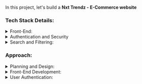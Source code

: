 In this project, let's build a **Nxt Trendz - E-Commerce website**

### Tech Stack Details:

<details>
<summary>Front-End:</summary>
<br/>

- HTML/CSS: For structuring and styling the website's layout.

- JavaScript: To add interactivity, handle user interactions, and enhance the UI.

- React.js: A popular JavaScript library for building dynamic and responsive user interfaces.

</details>

<details>
<summary>Authentication and Security </summary>
<br/>

- JWT (JSON Web Tokens): Used for securely transmitting information between parties.
</details>

<details>
<summary>Search and Filtering:</summary>
<br/>

- Implement a robust search and filtering system for products.
</details>

### Approach:

<details>
 <summary>Planning and Design:</summary>

- Define project scope, target audience, and unique selling points.
- Create wireframes and mockups to visualize the website's layout and user flow.
- Plan the structure, categories, and navigation of the website.
</details>

<details>
 <summary>Front-End Development:</summary>
 
- Develop responsive and user-friendly interfaces using HTML, CSS, and React.js.
- Implement product listing pages, search functionality, and interactive elements.
</details>

<details>
 <summary>User Authentication:</summary>
 
- Implement user registration, login, and password reset functionalities of JWT
</details>
